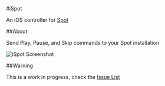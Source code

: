 #iSpot

An iOS controller for [Spot](https://github.com/minton/Spot)

##About

Send Play, Pause, and Skip commands to your Spot installation


![iSpot Screenshot](https://s3.amazonaws.com/ispot/iOS+Simulator+Screen+shot+Jan+24%2C+2014%2C+8.55.52+PM.png)

##Warning

This is a work in progress, check the [Issue List](https://github.com/otternq/iSpot/issues)
